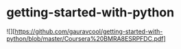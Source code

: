 # getting-started-with-python


![][https://github.com/gauravcool/getting-started-with-python/blob/master/Coursera%20BMRA8ESRPFDC.pdf]
